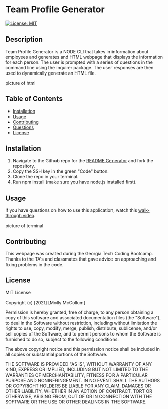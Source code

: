# Team Profile Generator

[![License: MIT](https://img.shields.io/badge/License-MIT-yellow.svg)](https://opensource.org/licenses/MIT)

## Description
Team Profile Generator is a NODE CLI that takes in information about employees and generates and HTML webpage that displays the information for each person. The user is prompted with a series of questions in the command line using the inquirer package. The user responses are then used to dynamically generate an HTML file. 

picture of html

## Table of Contents

* [Installation](#Installation)
* [Usage](#Usage)
* [Contributing](#Contributing)
* [Questions](#Questions)
* [License](#License)

## Installation

1. Navigate to the Github repo for the [README Generator](https://github.com/mollymccollumwx/team-profile-generator) and fork the repository. 
2. Copy the SSH key in the green "Code" button.
3. Clone the repo in your terminal.
4. Run npm install (make sure you have node.js installed first). 

## Usage
If you have questions on how to use this application, watch this [walk-through video](https://drive.google.com/file/d/1FLHhSCbc-FvRYZzYeX7uUj9zV9RTAsV0/view?usp=sharing).

picture of terminal 

## Contributing

This webpage was created during the Georgia Tech Coding Bootcamp. Thanks to the TA's and classmates that gave advice on approaching and fixing problems in the code.

## License
MIT License

Copyright (c) [2021] [Molly McCollum]

Permission is hereby granted, free of charge, to any person obtaining a copy of this software and associated documentation files (the "Software"), to deal in the Software without restriction, including without limitation the rights to use, copy, modify, merge, publish, distribute, sublicense, and/or sell copies of the Software, and to permit persons to whom the Software is furnished to do so, subject to the following conditions:

The above copyright notice and this permission notice shall be included in all copies or substantial portions of the Software.

THE SOFTWARE IS PROVIDED "AS IS", WITHOUT WARRANTY OF ANY KIND, EXPRESS OR IMPLIED, INCLUDING BUT NOT LIMITED TO THE WARRANTIES OF MERCHANTABILITY, FITNESS FOR A PARTICULAR PURPOSE AND NONINFRINGEMENT. IN NO EVENT SHALL THE AUTHORS OR COPYRIGHT HOLDERS BE LIABLE FOR ANY CLAIM, DAMAGES OR OTHER LIABILITY, WHETHER IN AN ACTION OF CONTRACT, TORT OR OTHERWISE, ARISING FROM, OUT OF OR IN CONNECTION WITH THE SOFTWARE OR THE USE OR OTHER DEALINGS IN THE SOFTWARE.